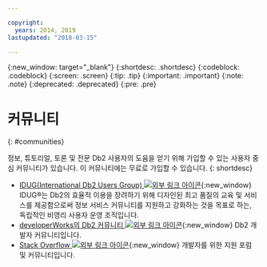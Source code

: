 ```yaml
---

copyright:
  years: 2014, 2019
lastupdated: "2018-03-15"

---
```


<!-- Attribute definitions --> 
{:new_window: target="_blank"}
{:shortdesc: .shortdesc}
{:codeblock: .codeblock}
{:screen: .screen}
{:tip: .tip}
{:important: .important}
{:note: .note}
{:deprecated: .deprecated}
{:pre: .pre}

# 커뮤니티
{: #communities}

정보, 튜토리얼, 토론 및 전문 Db2 사용자의 도움을 얻기 위해 가입할 수 있는 사용자 중심 커뮤니티가 있습니다. 이 커뮤니티에는 무료로 가입할 수 있습니다.
{: shortdesc}

* [IDUG(International Db2 Users Group) ![외부 링크 아이콘](../../icons/launch-glyph.svg "외부 링크 아이콘")](https://www.idug.org/){:new_window} IDUG®는 Db2의 효율적 이용을 장려하기 위해 디자인된 최고 품질의 교육 및 서비스를 제공함으로써 정보 서비스 커뮤니티를 지원하고 강화하는 것을 목표로 하는, 독립적인 비영리 사용자 운영 조직입니다.
* [developerWorks의 Db2 커뮤니티 ![외부 링크 아이콘](../../icons/launch-glyph.svg "외부 링크 아이콘")](https://developer.ibm.com/data/db2/){:new_window} Db2 개발자 커뮤니티입니다.
* [Stack Overflow ![외부 링크 아이콘](../../icons/launch-glyph.svg "외부 링크 아이콘")](https://stackoverflow.com/users/login?ssrc=anon_ask&returnurl=https%3a%2f%2fstackoverflow.com%2fquestions%2fask%3ftags%3ddashdb){:new_window} 개발자를 위한 지원 포럼 및 커뮤니티입니다.
